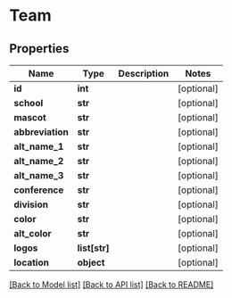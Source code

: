 # Team

## Properties
Name | Type | Description | Notes
------------ | ------------- | ------------- | -------------
**id** | **int** |  | [optional] 
**school** | **str** |  | [optional] 
**mascot** | **str** |  | [optional] 
**abbreviation** | **str** |  | [optional] 
**alt_name_1** | **str** |  | [optional] 
**alt_name_2** | **str** |  | [optional] 
**alt_name_3** | **str** |  | [optional] 
**conference** | **str** |  | [optional] 
**division** | **str** |  | [optional] 
**color** | **str** |  | [optional] 
**alt_color** | **str** |  | [optional] 
**logos** | **list[str]** |  | [optional] 
**location** | **object** |  | [optional] 

[[Back to Model list]](../README.md#documentation-for-models) [[Back to API list]](../README.md#documentation-for-api-endpoints) [[Back to README]](../README.md)


